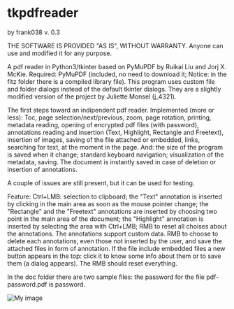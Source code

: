 # tkpdfreader
by frank038
v. 0.3

THE SOFTWARE IS PROVIDED "AS IS", WITHOUT WARRANTY. Anyone can use and modified it for any purpose.

A pdf reader in Python3/tkinter based on PyMuPDF by Ruikai Liu and Jorj X. McKie. Required: PyMuPDF (included, no need to download it; Notice: in the fitz folder there is a compiled library file). This program uses custom file and folder dialogs instead of the default tkinter dialogs. They are a slightly modified version of the project by Juliette Monsel (j_4321).

The first steps toward an indipendent pdf reader.
Implemented (more or less): Toc, page selection/next/previous, zoom, page rotation, printing, metadata reading, opening of encrypted pdf files (with password), annotations reading and insertion (Text, Highlight, Rectangle and Freetext), insertion of images, saving of the file attached or embedded, links, searching for text, at the moment in the page. And: the size of the program is saved when it change; standard keyboard navigation; visualization of the metadata, saving.
The document is instantly saved in case of deletion or insertion of annotations.

A couple of issues are still present, but it can be used for testing. 

Feature: Ctrl+LMB: selection to clipboard; the "Text" annotation is inserted by clicking in the main area as soon as the mouse pointer change; the "Rectangle" and the "Freetext" annotations are inserted by choosing two point in the main area of the document; the "Highlight" annotation is inserted by selecting the area with Ctrl+LMB; RMB to reset all choises about the annotations. The annotations support custom data. RMB to choose to delete each annotations, even those not inserted by the user, and save the attached files in form of annotation. If the file include embedded files a new button appears in the top: click it to know some info about them or to save them (a dialog appears). The RMB should reset everything.

In the doc folder there are two sample files: the password for the file pdf-password.pdf is password.

![My image](https://github.com/frank038/tkpdfreader/blob/master/img1.png)
